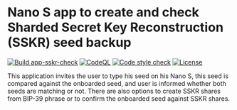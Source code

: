 # Nano S app to create and check Sharded Secret Key Reconstruction (SSKR) seed backup

[![Build app-sskr-check](https://github.com/aido/app-sskr-check/actions/workflows/ci-workflow.yml/badge.svg)](https://github.com/aido/app-sskr-check/actions/workflows/ci-workflow.yml)
[![CodeQL](https://github.com/aido/app-sskr-check/actions/workflows/codeql-workflow.yml/badge.svg)](https://github.com/aido/app-sskr-check/actions/workflows/codeql-workflow.yml)
[![Code style check](https://github.com/aido/app-sskr-check/actions/workflows/lint-workflow.yml/badge.svg)](https://github.com/aido/app-sskr-check/actions/workflows/lint-workflow.yml)
[![License](https://img.shields.io/github/license/aido/app-sskr-check)](https://github.com/aido/app-sskr-check/blob/develop/LICENSE)

This application invites the user to type his seed on his Nano S, this seed is compared against the onboarded seed, and user is informed whether both seeds are matching or not. There are also options to create SSKR shares from BIP-39 phrase or to confirm the onboarded seed against SSKR shares.
